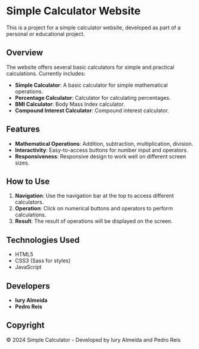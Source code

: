 # Simple Calculator Website

This is a project for a simple calculator website, developed as part of a personal or educational project.

## Overview

The website offers several basic calculators for simple and practical calculations. Currently includes:

- **Simple Calculator**: A basic calculator for simple mathematical operations.
- **Percentage Calculator**: Calculator for calculating percentages.
- **BMI Calculator**: Body Mass Index calculator.
- **Compound Interest Calculator**: Compound interest calculator.

## Features

- **Mathematical Operations**: Addition, subtraction, multiplication, division.
- **Interactivity**: Easy-to-access buttons for number input and operators.
- **Responsiveness**: Responsive design to work well on different screen sizes.

## How to Use

1. **Navigation**: Use the navigation bar at the top to access different calculators.
2. **Operation**: Click on numerical buttons and operators to perform calculations.
3. **Result**: The result of operations will be displayed on the screen.

## Technologies Used

- HTML5
- CSS3 (Sass for styles)
- JavaScript

## Developers

- **Iury Almeida**
- **Pedro Reis**

## Copyright

© 2024 Simple Calculator - Developed by Iury Almeida and Pedro Reis
